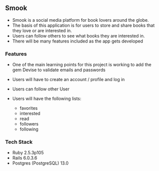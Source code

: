 ## Smook

* Smook is a social media platform for book lovers around the globe.
* The basis of this application is for users to store and share books that they love or are interested in.
* Users can follow others to see what books they are interested in.
* There will be many features included as the app gets developed

### Features

* One of the main learning points for this project is working to add the gem Devise to validate emails and passwords

* Users will have to create an account / profile and log in
* Users can follow other User
* Users will have the following lists:
  - favorites
  - interested
  - read
  - followers
  - following

### Tech Stack

* Ruby 2.5.3p105
* Rails 6.0.3.6
* Postgres (PostgreSQL) 13.0
